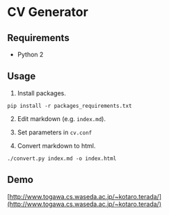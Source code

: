# CV Generator


## Requirements

* Python 2


## Usage

1. Install packages.
```
pip install -r packages_requirements.txt
```

2. Edit markdown (e.g. `index.md`).

3. Set parameters in `cv.conf`

4. Convert markdown to html.
```
./convert.py index.md -o index.html
```


## Demo
[http://www.togawa.cs.waseda.ac.jp/~kotaro.terada/](http://www.togawa.cs.waseda.ac.jp/~kotaro.terada/)
